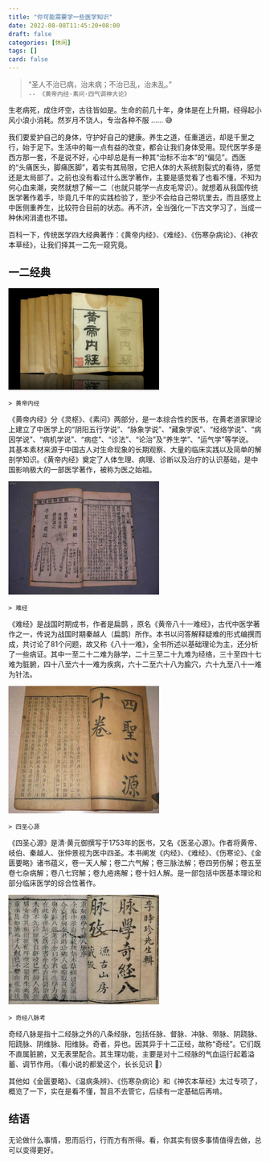```yaml
---
title: "你可能需要学一些医学知识"
date: 2022-08-08T11:45:20+08:00
draft: false
categories: [休闲]
tags: []
card: false
---
```


> “圣人不治已病，治未病；不治已乱，治未乱。”  
>`-- 《黄帝内经·素问·四气调神大论》`

生老病死，成住坏空，古往皆如是。生命的前几十年，身体是在上升期，经得起小风小浪小消耗。然岁月不饶人，专治各种不服 …… 😅

<!--more-->

我们要爱护自己的身体，守护好自己的健康。养生之道，任重道远，却是千里之行，始于足下。生活中的每一点有益的改变，都会让我们身体受用。现代医学多是西方那一套，不是说不好，心中却总是有一种其“治标不治本”的“偏见”。西医的“头痛医头，脚痛医脚”，着实有其局限，它把人体的大系统割裂式的看待，感觉还是太局部了。之前也没有看过什么医学著作，主要是感觉看了也看不懂，不知为何心血来潮，突然就想了解一二（也就只能学一点皮毛常识）。就想着从我国传统医学著作着手，毕竟几千年的实践检验了，至少不会给自己带坑里去，而且感觉上中医侧重养生，比较符合目前的状态。再不济，全当强化一下古文学习了，当成一种休闲消遣也不错。

百科一下，传统医学四大经典著作：《黄帝内经》、《难经》、《伤寒杂病论》、《神农本草经》，让我们择其一二先一窥究竟。

## 一二经典

<img alt="picture 1" src="imgs/b29d905dc20a2dd6c3e446a735dae1bc3f96e2d382d24a0a7902c30818c5669e.png" width="300" />  

`> 黄帝内经`

《黄帝内经》分《灵枢》、《素问》两部分，是一本综合性的医书，在黄老道家理论上建立了中医学上的“阴阳五行学说”、“脉象学说”、“藏象学说”、“经络学说”、“病因学说”、“病机学说”、“病症”、“诊法”、“论治”及“养生学”、“运气学”等学说。 其基本素材来源于中国古人对生命现象的长期观察、大量的临床实践以及简单的解剖学知识。《黄帝内经》奠定了人体生理、病理、诊断以及治疗的认识基础，是中国影响极大的一部医学著作，被称为医之始祖。

<img alt="picture 2" src="imgs/9a56f2c744e731955b5758aec835006670d7786e4d692013d58bebf2baa5923f.png" width="300" />  

`> 难经`

《难经》是战国时期成书，作者是扁鹊 ，原名《黄帝八十一难经》，古代中医学著作之一，传说为战国时期秦越人（扁鹊）所作。本书以问答解释疑难的形式编撰而成，共讨论了81个问题，故又称《八十一难》，全书所述以基础理论为主，还分析了一些病证。其中一至二十二难为脉学，二十三至二十九难为经络，三十至四十七难为脏腑，四十八至六十一难为疾病，六十二至六十八为腧穴，六十九至八十一难为针法。

<img alt="picture 4" src="imgs/ae8f6dae31aa2cc9215c00b0b299badbf4eafa55e1fc3b08cff188f463aa718a.png" width="300" />  

`> 四圣心源`

《四圣心源》是清·黄元御撰写于1753年的医书，又名《医圣心源》。作者将黄帝、岐伯、秦越人、张仲景视为医中四圣。本书阐发《内经》、《难经》、《伤寒论》、《金匮要略》诸书蕴义，卷一天人解；卷二六气解；卷三脉法解；卷四劳伤解；卷五至卷七杂病解；卷八七窍解；卷九疮疡解；卷十妇人解。是一部包括中医基本理论和部分临床医学的综合性著作。

<img alt="picture 3" src="imgs/add6750af9ee2bbc897295dfedadbbd40d70dba175f8994220a27a9575adecf0.png" width="300" />  

`> 奇经八脉考`

奇经八脉是指十二经脉之外的八条经脉，包括任脉、督脉、冲脉、带脉、阴跷脉、阳跷脉、阴维脉、阳维脉。奇者，异也。因其异于十二正经，故称“奇经”。它们既不直属脏腑，又无表里配合。其生理功能，主要是对十二经脉的气血运行起着溢蓄、调节作用。（看小说的都爱这个，长长见识 🧐）

其他如《金匮要略》、《温病条辨》、《伤寒杂病论》和《神农本草经》太过专项了，概览了一下，实在是看不懂，暂且不去管它，后续有一定基础后再啃。

## 结语

无论做什么事情，思而后行，行而方有所得。看，你其实有很多事情值得去做，总可以变得更好。